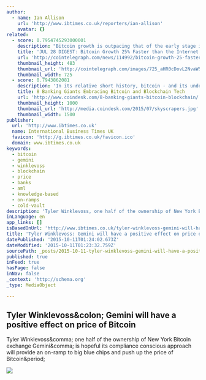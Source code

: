 ```yaml
---
author:
  - name: Ian Allison
    url: 'http://www.ibtimes.co.uk/reporters/ian-allison'
    avatar: {}
related:
  - score: 0.7954745293000001
    description: "Bitcoin growth is outpacing that of the early stage internet by almost 25%; an Estonian Angel List service will utilize Bitcoin's blockchain to secure its marketplace, and more top stories for July 28. In terms of investment, Bitcoin growth is outpacing that of the early stage internet by almost 25%, according to the latest figures compiled by IB Times UK."
    title: 'JUL 28 DIGEST: Bitcoin Growth 25% Faster than the Internet in 90s; Estonian Angel List Service Secures Marketplace with BTC Blockchain'
    url: 'http://cointelegraph.com/news/114992/bitcoin-growth-25-faster-than-the-internet-in-90s-estonian-angel-list-service-secures-marketplace-with-btc-blockchain'
    thumbnail_height: 483
    thumbnail_url: 'http://cointelegraph.com/images/725_aHR0cDovL2NvaW50ZWxlZ3JhcGguY29tL3N0b3JhZ2UvdXBsb2Fkcy92aWV3Lzk5MTkyNTk1NTE2YTJkMjFlYzE5NmJlZDM2MjYyNDQ1LnBuZw==.jpg'
    thumbnail_width: 725
  - score: 0.7943862081
    description: 'In its relative short history, bitcoin - and its underlying technology the blockchain - have captivated thinkers around the world, but not everyone was quick to see the potential. Due in part to its initial billing as a threat to the traditional financial ecosystem, these institutions have perhaps understandably responded with sharp critiques and deep skepticism for the technology.'
    title: 8 Banking Giants Embracing Bitcoin and Blockchain Tech
    url: 'http://www.coindesk.com/8-banking-giants-bitcoin-blockchain/'
    thumbnail_height: 1000
    thumbnail_url: 'http://media.coindesk.com/2015/07/skyscrapers.jpg'
    thumbnail_width: 1500
publisher:
  url: 'http://www.ibtimes.co.uk'
  name: International Business Times UK
  favicon: 'http://g.ibtimes.co.uk/favicon.ico'
  domain: www.ibtimes.co.uk
keywords:
  - bitcoin
  - gemini
  - winklevoss
  - blockchain
  - price
  - banks
  - aml
  - knowledge-based
  - on-ramps
  - cold-vault
description: 'Tyler Winklevoss, one half of the ownership of New York Bitcoin exchange Gemini, is hopeful its compliance conscious approach will provide an on-ramp to big blue chips and push up the price of Bitcoin.'
inLanguage: en
app_links: []
isBasedOnUrl: 'http://www.ibtimes.co.uk/tyler-winklevoss-gemini-will-have-positive-effect-price-bitcoin-1523331'
title: 'Tyler Winklevoss: Gemini will have a positive effect on price of Bitcoin'
datePublished: '2015-10-11T01:24:02.673Z'
dateModified: '2015-10-11T01:23:32.759Z'
sourcePath: _posts/2015-10-11-tyler-winklevoss-gemini-will-have-a-positive-effect-on-pric.md
published: true
inFeed: true
hasPage: false
inNav: false
_context: 'http://schema.org'
_type: MediaObject

---
```

<article style=""><h1>Tyler Winklevoss&amp;colon; Gemini will have a positive effect on price of Bitcoin</h1><p>Tyler Winklevoss&amp;comma; one half of the ownership of New York Bitcoin exchange Gemini&amp;comma; is hopeful its compliance conscious approach will provide an on-ramp to big blue chips and push up the price of Bitcoin&amp;period;</p><img src="http://d.ibtimes.co.uk/en/full/1462876/gemini.png" /></article>